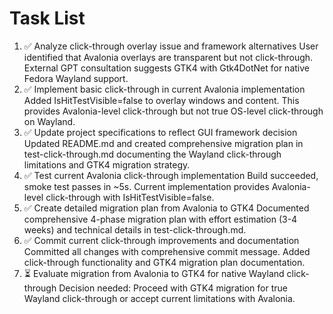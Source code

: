 # Task List

1. ✅ Analyze click-through overlay issue and framework alternatives
User identified that Avalonia overlays are transparent but not click-through. External GPT consultation suggests GTK4 with Gtk4DotNet for native Fedora Wayland support.
2. ✅ Implement basic click-through in current Avalonia implementation
Added IsHitTestVisible=false to overlay windows and content. This provides Avalonia-level click-through but not true OS-level click-through on Wayland.
3. ✅ Update project specifications to reflect GUI framework decision
Updated README.md and created comprehensive migration plan in test-click-through.md documenting the Wayland click-through limitations and GTK4 migration strategy.
4. ✅ Test current Avalonia click-through implementation
Build succeeded, smoke test passes in ~5s. Current implementation provides Avalonia-level click-through with IsHitTestVisible=false.
5. ✅ Create detailed migration plan from Avalonia to GTK4
Documented comprehensive 4-phase migration plan with effort estimation (3-4 weeks) and technical details in test-click-through.md.
6. ✅ Commit current click-through improvements and documentation
Committed all changes with comprehensive commit message. Added click-through functionality and GTK4 migration plan documentation.
7. ⏳ Evaluate migration from Avalonia to GTK4 for native Wayland click-through
Decision needed: Proceed with GTK4 migration for true Wayland click-through or accept current limitations with Avalonia.


